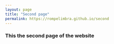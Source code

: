```yaml
---
layout: page
title: "Second page"
permalink: https://rompelimbra.github.io/second
---
```


### This the second page of the website
